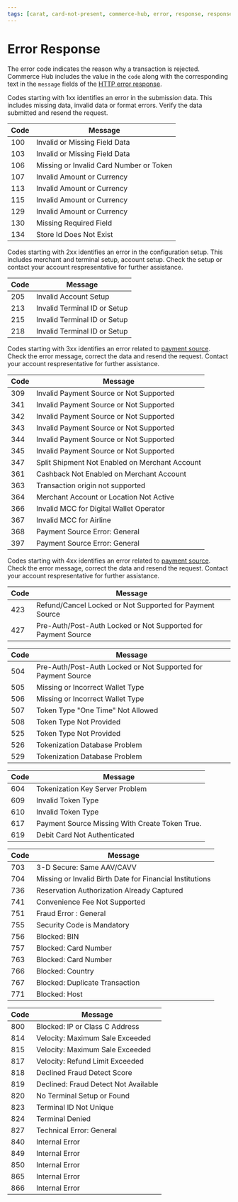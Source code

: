 ```yaml
---
tags: [carat, card-not-present, commerce-hub, error, response, response-codes, card-present, http]
---
```


# Error Response

The error code indicates the reason why a transaction is rejected. Commerce Hub includes the value in the `code` along with the corresponding text in the `message` fields of the [HTTP error response](?path=docs/Resources/Guides/Response-Codes/HTTP.md).

<!--
type: tab
title: 1xx
-->

Codes starting with 1xx identifies an error in the submission data. This includes missing data, invalid data or format errors. Verify the data submitted and resend the request.

| Code| Message |
| ---- | ----- |
| 100 | Invalid or Missing Field Data |
| 103 | Invalid or Missing Field Data |
| 106 | Missing or Invalid Card Number or Token |
| 107 | Invalid Amount or Currency |
| 113 | Invalid Amount or Currency |
| 115 | Invalid Amount or Currency |
| 129 | Invalid Amount or Currency |
| 130 | Missing Required Field |
| 134 | Store Id Does Not Exist |


<!--
type: tab
title: 2xx
-->

Codes starting with 2xx identifies an error in the configuration setup. This includes merchant and terminal setup, account setup. Check the setup or contact your account respresentative for further assistance.

| Code| Message |
| ---- | ----- |
| 205 | Invalid Account Setup |
| 213 | Invalid Terminal ID or Setup |
| 215 | Invalid Terminal ID or Setup |
| 218 | Invalid Terminal ID or Setup |


<!--
type: tab
title: 3xx
-->

Codes starting with 3xx identifies an error related to [payment source](?path=docs/Resources/Guides/Payment-Sources/Source-Type.md). Check the error message, correct the data and resend the request. Contact your account respresentative for further assistance.

| Code| Message |
| ---- | ----- |
| 309 | Invalid Payment Source or Not Supported |
| 341 | Invalid Payment Source or Not Supported |
| 342 | Invalid Payment Source or Not Supported |
| 343 | Invalid Payment Source or Not Supported |
| 344 | Invalid Payment Source or Not Supported |
| 345 | Invalid Payment Source or Not Supported |
| 347 | Split Shipment Not Enabled on Merchant Account |
| 361 | Cashback Not Enabled on Merchant Account |
| 363 | Transaction origin not supported |
| 364 | Merchant Account or Location Not Active |
| 366 | Invalid MCC for Digital Wallet Operator |
| 367 | Invalid MCC for Airline |
| 368 | Payment Source Error: General |
| 397 | Payment Source Error: General |


<!--
type: tab
title: 4xx
-->

Codes starting with 4xx identifies an error related to [payment source](?path=docs/Resources/Guides/Payment-Sources/Source-Type.md). Check the error message, correct the data and resend the request. Contact your account respresentative for further assistance.

| Code| Message |
| ---- | ----- |
| 423 | Refund/Cancel Locked or Not Supported for Payment Source |
| 427 | Pre-Auth/Post-Auth Locked or Not Supported for Payment Source |


<!--
type: tab
title: 5xx
-->

| Code| Message |
| ---- | ----- |
| 504 | Pre-Auth/Post-Auth Locked or Not Supported for Payment Source |
| 505 | Missing or Incorrect Wallet Type |
| 506 | Missing or Incorrect Wallet Type |
| 507 | Token Type "One Time" Not Allowed |
| 508 | Token Type Not Provided |
| 525 | Token Type Not Provided |
| 526 | Tokenization Database Problem |
| 529 | Tokenization Database Problem |


<!--
type: tab
title: 6xx
-->

| Code| Message |
| ---- | ----- |
| 604 | Tokenization Key Server Problem |
| 609 | Invalid Token Type |
| 610 | Invalid Token Type |
| 617 | Payment Source Missing With Create Token True. |
| 619 | Debit Card Not Authenticated |

<!--
type: tab
title: 7xx
-->

| Code| Message |
| ---- | ----- |
| 703 | 3-D Secure: Same AAV/CAVV |
| 704 | Missing or Invalid Birth Date for Financial Institutions |
| 736 | Reservation Authorization Already Captured |
| 741 | Convenience Fee Not Supported |
| 751 | Fraud Error : General |
| 755 | Security Code is Mandatory |
| 756 | Blocked: BIN |
| 757 | Blocked: Card Number |
| 763 | Blocked: Card Number |
| 766 | Blocked: Country |
| 767 | Blocked: Duplicate Transaction |
| 771 | Blocked: Host |



<!--
type: tab
title: 8xx
-->

| Code| Message |
| ---- | ----- |
| 800 | Blocked: IP or Class C Address |
| 814 | Velocity: Maximum Sale Exceeded |
| 815 | Velocity: Maximum Sale Exceeded |
| 817 | Velocity: Refund Limit Exceeded |
| 818 | Declined Fraud Detect Score |
| 819 | Declined: Fraud Detect Not Available |
| 820 | No Terminal Setup or Found |
| 823 | Terminal ID Not Unique |
| 824 | Terminal Denied |
| 827 | Technical Error: General |
| 840 | Internal Error |
| 849 | Internal Error |
| 850 | Internal Error |
| 865 | Internal Error |
| 866 | Internal Error |

<!-- type: tab-end -->


